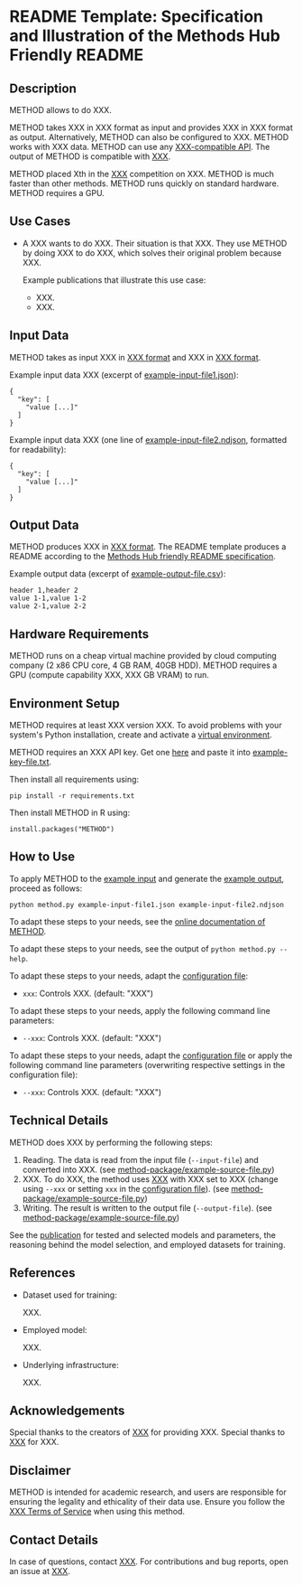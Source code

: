 # README Template: Specification and Illustration of the Methods Hub Friendly README
<!--
General specifications:
- This specification of the Methods Hub friendly README often uses the word 'should' to indicate the usual case. If you feel you need to do it differently, add a comment to argue for your case when you submit your method.
- A Methods Hub friendly README should contain all sections below that are not marked as optional, and can contain more sections.
- A Methods Hub friendly README should contain as few technical terms as possible and explain (or link to an explanation of) all used technical terms.
- A Methods Hub friendly README should link to all code files that it mentions using the [text](URL relative to this file) format. The relative URL (i.e., no "https://github.com") is neccessary for proper versioning in Methods Hub.
- A Methods Hub friendly README should contain an explanation (in the text) and an alternative for each image it contains (e.g., data models, pipeline, schema structure). Format: ![alternative text that describes what is visible in the image](URL relative to this file).
- A Methods Hub friendly README should link to authoritative sources rather than containing a copy of the information (e.g., documentation).
- A Methods Hub friendly README should use a uniform citation style for all references, for example APA7 https://apastyle.apa.org/style-grammar-guidelines/references/examples

Title:
1. The title must be the README's only first-level heading (line starting with a single '#').
2. The title should make the method's purpose clear.
3. The title (line 1 of this file) must be changed by you, but all other headings should be kept as they are.

Section templates:
The README template comes with text templates for each section (after each comment) that can be used, customized or removed as desired.
-->

## Description
<!--
1. The description should make the method's purpose clear (extending on the title).
2. The description should specify both input and output of the method (examples and details should be in the respective sections).
3. The description should mention different ways of using the method and important parameters if they exist (details should be in the section `How to Use`).
4. The description should mention what makes the method special (details, including how a model was trained, should be in the section 'Technical Details').
-->
METHOD allows to do XXX.

METHOD takes XXX in XXX format as input and provides XXX in XXX format as output.
Alternatively, METHOD can also be configured to XXX.
METHOD works with XXX data.
METHOD can use any [XXX-compatible API](https://example.com).
The output of METHOD is compatible with [XXX](https://example.com).

METHOD placed Xth in the [XXX](https:/example.com) competition on XXX.
METHOD is much faster than other methods.
METHOD runs quickly on standard hardware.
METHOD requires a GPU.

## Use Cases
<!--
1. The use cases section should contain a list of use cases relevant to the social sciences.
2. Each use case should start with a description of a person, continues with a description of a task the person has, and then details how the person uses the method to assist in the task.
3. Each use case may list publications in which the use case occurs (e.g., in APA7 style, https://apastyle.apa.org/style-grammar-guidelines/references/examples).
-->
- A XXX wants to do XXX. Their situation is that XXX. They use METHOD by doing XXX to do XXX, which solves their original problem because XXX.

  Example publications that illustrate this use case:

  - XXX.
  - XXX.

## Input Data
<!--
1. The input data section should illustrate the input data format by showing a (possibly abbreviated) example item and explaining (or linking to an explanation of) the data fields.
2. The input data section should link to a small example input file in the same repository that can be used to test the method (this test should be described in the section "How to Use").
3. The input data section should link to external data it uses, preferably using a DOI to a dataset page or to API documentation (if no such page exists, a publication can be linked).
-->
METHOD takes as input XXX in [XXX format](https://example.com) and XXX in [XXX format](https://example.com).

Example input data XXX (excerpt of [example-input-file1.json](example-input-file1.json)):

```{json}
{
  "key": [
    "value [...]"
  ]
}
```

Example input data XXX (one line of [example-input-file2.ndjson](example-input-file2.ndjson), formatted for readability):

```{json}
{
  "key": [
    "value [...]"
  ]
}
```

## Output Data
<!--
1. The output data section should illustrate the output data format by showing a (possibly abbreviated) example item and explaining (or linking to an explanation of) the data fields.
2. The output data section should link to a small example output file in the same repository that can be re-created (as far as the method is non-random) from the input data (as described in the section "How to Use").
-->
METHOD produces XXX in [XXX format](https://example.com).
The README template produces a README according to the [Methods Hub friendly README specification](https://github.com/GESIS-Methods-Hub/guidelines-for-methods/blob/main/README-template.md?plain=1).

Example output data (excerpt of [example-output-file.csv](example-output-file.csv)):

```{csv}
header 1,header 2
value 1-1,value 1-2
value 2-1,value 2-2
```

## Hardware Requirements
<!--
1. The hardware requirements section should list all requirements (storage, memory, compute, GPUs, cluster software, ...) that exceed the capabilities of a cheap virtual machine provided by cloud computing company (2 x86 CPU core, 4 GB RAM, 40GB HDD).
2. If the method requires a GPU, the hardware requirements section must list the minimal GPU requirements (especially VRAM).
-->
METHOD runs on a cheap virtual machine provided by cloud computing company (2 x86 CPU core, 4 GB RAM, 40GB HDD).
METHOD requires a GPU (compute capability XXX, XXX GB VRAM) to run.

## Environment Setup
<!--
1. The environment setup section should list all requirements and provide all further steps to prepare an environment for running the method (installing requirements, downloading files, creating directoriees, etc.).
2. The environment setup section should recommend to use a virtual environment or similar if the programming language supports one.
-->
METHOD requires at least XXX version XXX.
To avoid problems with your system's Python installation, create and activate a [virtual environment](https://docs.python.org/3/library/venv.html).

METHOD requires an XXX API key. Get one [here](https:/example.com/) and paste it into [example-key-file.txt](example-key-file.txt).

Then install all requirements using:

```{bash}
pip install -r requirements.txt
```

Then install METHOD in R using:

```{R}
install.packages("METHOD")
```

## How to Use
<!--
1. The how to use section should provide the list of steps that are necessary to produce the example output file (see section Output Data) from the example input file (see section Input Data), after having set up the environment (see section Environment Setup).
2. The how to use section should explain how to customize the steps to one's own needs, usually through configuration files or command line parameters, or refer to the appropriate open documentation.
-->
To apply METHOD to the [example input](#input-data) and generate the [example output](#output-data), proceed as follows:

```{bash}
python method.py example-input-file1.json example-input-file2.ndjson
```

To adapt these steps to your needs, see the [online documentation of METHOD](https://example.com).

To adapt these steps to your needs, see the output of `python method.py --help`.

To adapt these steps to your needs, adapt the [configuration file](example-configuration-file.conf):

- `xxx`: Controls XXX. (default: "XXX")

To adapt these steps to your needs, apply the following command line parameters:

- `--xxx`: Controls XXX. (default: "XXX")

To adapt these steps to your needs, adapt the [configuration file](example-configuration-file.conf) or apply the following command line parameters (overwriting respective settings in the configuration file):

- `--xxx`: Controls XXX. (default: "XXX")

## Technical Details
<!--
1. The technical details section should proview a process overview, linking to key source code files at every step of the process.
2. In case a publication provides the details mentioned below, the technical details section should link to this publication using a sentence like "See the [publication](url-of-publication-best-using-doi) for ...". In this case, the mentioned technical details can be omitted from the section.
3. The technical details section should list all information needed to reproduce the method, including employed other methods and selected parameters.
4. The technical details section should mention how other methods and their parameters were selected and which alternatives were tried.
5. The technical details section should for employed machine learning models mention on what kind of data they were trained.
-->

METHOD does XXX by performing the following steps:

1. Reading. The data is read from the input file (`--input-file`) and converted into XXX. (see [method-package/example-source-file.py](method-package/example-source-file.py))
2. XXX. To do XXX, the method uses [XXX](https:/example.com/) with XXX set to XXX (change using `--xxx` or setting `xxx` in the [configuration file](example.conf)). (see [method-package/example-source-file.py](method-package/example-source-file.py))
3. Writing. The result is written to the output file (`--output-file`). (see [method-package/example-source-file.py](method-package/example-source-file.py))

See the [publication](https:/example.com/) for tested and selected models and parameters, the reasoning behind the model selection, and employed datasets for training.

## References
<!--
1. The references section is optional, especially if they are cited in a publication that explains the technical details (see section Technical Details).
2. The references section should provide references of publications related to this method (e.g., in APA7 style, https://apastyle.apa.org/style-grammar-guidelines/references/examples).
-->
- Dataset used for training:
  
  XXX.

- Employed model:
  
  XXX.

- Underlying infrastructure:
  
  XXX.

## Acknowledgements
<!--
1. The acknowledgments section is optional.
2. The acknowledgments section should list expressions of gratitude to people or organizations who contributed, supported or guided.
-->
Special thanks to the creators of [XXX](https://example.com) for providing XXX.
Special thanks to [XXX](https://example.com) for XXX.

## Disclaimer
<!--
1. The disclaimer section is optional.
2. The disclaimer section should list disclaimers, legal notices, or usage restrictions for the method.
-->
METHOD is intended for academic research, and users are responsible for ensuring the legality and ethicality of their data use.
Ensure you follow the [XXX Terms of Service](https://example.com) when using this method.

## Contact Details
<!-- 
1. The contact details section should specify whom to contact for questions or contributions and how (can be separate entitites; for example email addresses or links to the GitHub issue board).
-->
In case of questions, contact [XXX](mailto:XXX).
For contributions and bug reports, open an issue at [XXX](https://example.com).
